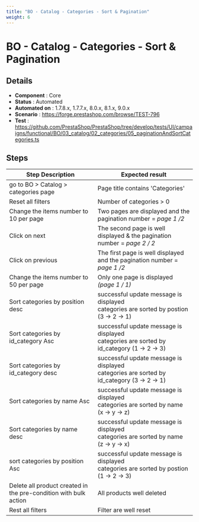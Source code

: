```yaml
---
title: "BO - Catalog - Categories - Sort & Pagination"
weight: 6
---
```


# BO - Catalog - Categories - Sort & Pagination
## Details
* **Component** : Core
* **Status** : Automated
* **Automated on** : 1.7.8.x, 1.7.7.x, 8.0.x, 8.1.x, 9.0.x
* **Scenario** : https://forge.prestashop.com/browse/TEST-796
* **Test** : https://github.com/PrestaShop/PrestaShop/tree/develop/tests/UI/campaigns/functional/BO/03_catalog/02_categories/05_paginationAndSortCategories.ts

## Steps
| Step Description | Expected result |
| ----- | ----- |
| go to BO > Catalog > categories page | Page title contains 'Categories' |
| Reset all filters | Number of categories > 0 |
| Change the items number to 10 per page | Two pages are displayed and the pagination number = _page 1 /2_ |
| Click on next | The second page is well displayed & the pagination number = _page 2 / 2_ |
| Click on previous | The first page is well displayed and the pagination number = _page 1 /2_ |
| Change the items number to 50 per page | Only one page is displayed  _(page 1 / 1)_ |
| Sort categories by position desc | successful update message is displayed<br>categories are sorted by postion (3 -> 2 -> 1) |
| Sort categories by id_category Asc | successful update message is displayed<br>categories are sorted by id_category (1 -> 2 -> 3) |
| Sort categories by id_category desc | successful update message is displayed<br>categories are sorted by id_category (3 -> 2 -> 1) |
| Sort categories by name Asc | successful update message is displayed<br>categories are sorted by name (x -> y -> z) |
| Sort categories by name desc | successful update message is displayed<br>categories are sorted by name (z -> y -> x) |
| sort categories by position Asc | successful update message is displayed<br>categories are sorted by postion (1 -> 2 -> 3) |
| Delete all product created in the pre-condition with bulk action | All products well deleted |
| Rest all filters | Filter are well reset |
